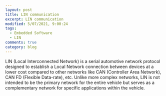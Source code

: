 ```yaml
---
layout: post
title: LIN communication
excerpt: LIN communication
modified: 5/07/2021, 9:00:24
tags:
  - Embedded Software
  - LIN
comments: true
category: blog
---
```

LIN (Local Interconnected Network) is a serial automotive network protocol designed to establish a Local Network connection between devices at a lower cost compared to other networks like CAN (Controller Area Network), CAN FD (Flexible Data-rate), etc. Unlike more complex networks, LIN is not intended to be the primary network for the entire vehicle but serves as a complementary network for specific applications within the vehicle.

